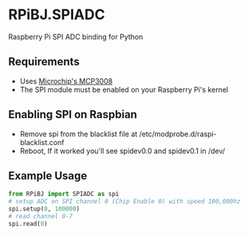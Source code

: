 RPiBJ.SPIADC
============

Raspberry Pi SPI ADC binding for Python

## Requirements
*  Uses [Microchip's MCP3008](http://www.microchip.com/wwwproducts/Devices.aspx?dDocName=en010530)
*  The SPI module must be enabled on your Raspberry Pi's kernel

## Enabling SPI on Raspbian
*  Remove spi from the blacklist file at /etc/modprobe.d/raspi-blacklist.conf
*  Reboot, If it worked you'll see spidev0.0 and spidev0.1 in /dev/

## Example Usage
```python
from RPiBJ import SPIADC as spi
# setup ADC on SPI channel 0 (Chip Enable 0) with speed 100,000hz
spi.setup(0, 100000)
# read channel 0-7
spi.read(0)
```
